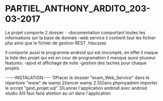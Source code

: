 # PARTIEL_ANTHONY_ARDITO_203-03-2017

Le projet comporte 2 dossier :
-documentation comportant toutes les informations sur la base de donnée
-web service il contient tout les fichier php ainsi que le fichier de gestion REST .htacsses

Il comporte aussi le programme android qui est imcomplé, en effet il maque la liste des projet qui est en cour de programation il manque aussi plusieur features:
-ajout et affichage de note 
-gestion des taches pour chaque projets  


-----INSTALATION----
1)Placer le dossier  "exam_Web_Service" dans le répertoire "www" de wamp
2)lancer wamp
2.5)Dans phpmyadmin importer le srcript "gest_projet.sql"
3)Lancer l'application android avec android studio 
4)Il faut faire attetion au url dans l'application 